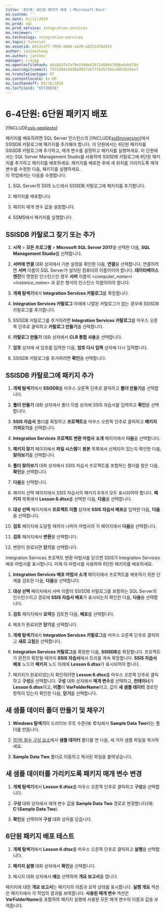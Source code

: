 ```yaml
---
title: '4단계: 6단원 패키지 배포 | Microsoft Docs'
ms.custom: ''
ms.date: 01/11/2019
ms.prod: sql
ms.prod_service: integration-services
ms.reviewer: ''
ms.technology: integration-services
ms.topic: tutorial
ms.assetid: b613cef7-7993-4d89-a429-a8251d74d435
author: janinezhang
ms.author: janinez
manager: craigg
ms.openlocfilehash: d4c843fa7af8e3390e820714886b7988edab878d
ms.sourcegitcommit: fd71d04a9d30a9927cbfff645750ac9d5d5e5ee7
ms.translationtype: HT
ms.contentlocale: ko-KR
ms.lasthandoff: 05/16/2019
ms.locfileid: "65720816"
---
```

# <a name="lesson-6-4-deploy-the-lesson-6-package"></a>6-4단원: 6단원 패키지 배포

[!INCLUDE[ssis-appliesto](../includes/ssis-appliesto-ssvrpluslinux-asdb-asdw-xxx.md)]



패키지를 배포하려면 SQL Server 인스턴스의 [!INCLUDE[ssISnoversion](../includes/ssisnoversion-md.md)]에서 SSISDB 카탈로그에 패키지를 추가해야 합니다. 이 단원에서는 6단원 패키지를 SSISDB 카탈로그에 추가하고, 매개 변수를 설정하고 패키지를 실행하세요. 이 단원에서는 SQL Server Management Studio를 사용하여 SSISDB 카탈로그에 6단원 패키지를 추가하고 패키지를 배포하세요. 패키지를 배포한 후에 새 위치를 가리키도록 매개 변수를 수정한 다음, 패키지를 실행하세요.   
이 작업에서는 다음을 수행합니다.  

1. SQL Server의 SSIS 노드에서 SSISDB 카탈로그에 패키지를 추가합니다.  
  
2. 패키지를 배포합니다.  
  
3. 패키지 매개 변수 값을 설정합니다.  

4. SSMS에서 패키지를 실행합니다.  
  
## <a name="locate-or-add-the-ssisdb-catalog"></a>SSISDB 카탈로그 찾기 또는 추가  
  
1.  **시작** > **모든 프로그램** > **Microsoft SQL Server 2017**을 선택한 다음, **SQL Management Studio**를 선택합니다.  
  
2.  **서버에 연결** 대화 상자에서 기본 설정을 확인한 다음, **연결**을 선택합니다. 연결하려면 **서버** 이름이 SQL Server가 설치된 컴퓨터의 이름이어야 합니다. **데이터베이스 엔진**이 명명된 인스턴스인 경우 **서버** 이름이 *\<computer_name>\\\<instance_name>* 과 같은 형식의 인스턴스 이름이어야 합니다. 
  
3.  **개체 탐색기**에서 **Integration Services 카탈로그**를 확장합니다.  
  
4.  **Integration Services 카탈로그** 아래에 나열된 카탈로그가 없는 경우에 SSISDB 카탈로그를 추가합니다.  
  
5.  SSISDB 카탈로그를 추가하려면 **Integration Services 카탈로그**를 마우스 오른쪽 단추로 클릭하고 **카탈로그 만들기**를 선택합니다.  
  
6.  **카탈로그 만들기** 대화 상자에서 **CLR 통합 사용**을 선택합니다.  
  
7.  **암호** 상자에 새 암호를 입력한 다음, **암호 다시 입력** 상자에 다시 입력합니다. 
  
8.  SSISDB 카탈로그를 추가하려면 **확인**을 선택합니다.  
  
## <a name="add-the-package-to-the-ssisdb-catalog"></a>SSISDB 카탈로그에 패키지 추가  
  
1.  **개체 탐색기**에서 **SSISDB**를 마우스 오른쪽 단추로 클릭하고 **폴더 만들기**를 선택합니다.  
  
2.  **폴더 만들기** 대화 상자에서 폴더 이름 상자에 SSIS 자습서를 입력하고 **확인**을 선택합니다.  
  
3.  **SSIS 자습서** 폴더를 확장하고 **프로젝트**를 마우스 오른쪽 단추로 클릭하고 **패키지 가져오기**를 선택합니다.  
  
4.  **Integration Services 프로젝트 변환 마법사** **소개** 페이지에서 **다음**을 선택합니다.  
  
5.  **패키지 찾기** 페이지에서 **파일 시스템**이 **원본** 목록에서 선택되어 있는지 확인한 다음, **찾아보기**를 선택합니다.  
  
6.  **폴더 찾아보기** 대화 상자에서 SSIS 자습서 프로젝트를 포함하는 폴더를 찾은 다음, **확인**을 선택합니다.  
  
7.  **다음**을 선택합니다.  
  
8.  패키지 선택 페이지에서 SSIS 자습서의 패키지 6개가 모두 표시되어야 합니다. **패키지** 목록에서 **Lesson 6.dtsx**를 선택한 다음, **다음**을 선택합니다.  
  
9. **대상 선택** 페이지에서 **프로젝트 이름** 상자에 **SSIS 자습서 배포**를 입력한 다음, **다음**을 선택합니다.

10. **검토** 페이지에 도달할 때까지 나머지 마법사의 각 페이지에서 **다음**을 선택합니다.  
  
11. **검토** 페이지에서 **변환**을 선택합니다.  
  
12. 변환이 완료되면 **닫기**를 선택합니다.  
  
Integration Services 프로젝트 변환 마법사를 닫으면 SSIS가 Integration Services 배포 마법사를 표시합니다. 이제 이 마법사를 사용하여 6단원 패키지를 배포하세요.  
  
1.  **Integration Services 배포 마법사** **소개** 페이지에서 프로젝트를 배포하기 위한 단계를 검토한 다음, **다음**을 선택합니다.  
  
2.  **대상 선택** 페이지에서 서버 이름이 SSISDB 카탈로그를 포함하는 SQL Server의 인스턴스이고 경로에 **SSIS 자습서 배포**가 표시되는지 확인한 다음, **다음**을 선택합니다.  
  
3.  **검토** 페이지에서 **요약**을 검토한 다음, **배포**를 선택합니다.  
  
4.  배포가 완료되면 **닫기**를 선택합니다.  
  
5.  **개체 탐색기**에서 **Integration Services 카탈로그**를 마우스 오른쪽 단추로 클릭하고 **새로 고침**을 선택합니다.  
  
6.  **Integration Services 카탈로그**를 확장한 다음, **SSISDB**를 확장합니다. 프로젝트가 완전히 확장될 때까지 **SSIS 자습서**에서 트리를 계속 확장합니다. **SSIS 자습서 배포** 노드의 **패키지** 노드 아래에 **Lesson 6.dtsx**가 표시되어야 합니다.  
  
7.  패키지가 완료되었는지 확인하려면 **Lesson 6.dtsx**를 마우스 오른쪽 단추로 클릭하고 **구성**을 선택합니다. **구성** 대화 상자에서 **매개 변수**를 선택하고, **컨테이너**가 **Lesson 6.dtsx**이고, **이름**이 **VarFolderName**이고, 값이 **새 샘플 데이터** 경로인 항목이 있는지 확인한 다음, **닫기**를 선택합니다.  
  
## <a name="create-and-populate-a-new-sample-data-folder"></a>새 샘플 데이터 폴더 만들기 및 채우기  
  
1.  **Windows 탐색기**의 드라이브 루트 수준(예: **C:\\**)에서 **Sample Data Two**라는 폴더를 만듭니다.  
  
2.  [1단원 필수 구성 요소](../integration-services/lesson-1-create-a-project-and-basic-package-with-ssis.md#prerequisites)에서 **샘플 데이터** 폴더를 연 다음, 세 가지 샘플 파일을 복사하세요.  
  
3.  **Sample Data Two** 폴더로 이동하고 복사된 파일을 붙여넣습니다.  
  
## <a name="change-the-package-parameter-to-point-to-the-new-sample-data"></a>새 샘플 데이터를 가리키도록 패키지 매개 변수 변경  
  
1.  **개체 탐색기**에서 **Lesson 6.dtsx**를 마우스 오른쪽 단추로 클릭하고 **구성**을 선택합니다.  
  
2.  **구성** 대화 상자에서 매개 변수 값을 **Sample Data Two** 경로로 변경합니다(예: **C:\\Sample Data Two**).  
  
3.  **확인**을 선택하여 **구성** 대화 상자를 닫습니다.  
  
## <a name="test-the-lesson-6-package-deployment"></a>6단원 패키지 배포 테스트  
  
1.  **개체 탐색기**에서 **Lesson 6.dtsx**를 마우스 오른쪽 단추로 클릭하고 **실행**을 선택합니다.  
  
2.  **패키지 실행** 대화 상자에서 **확인**을 선택합니다.  
  
3.  메시지 대화 상자에서 **예**를 선택하여 **개요 보고서**를 엽니다.  
  
패키지에 대한 **개요 보고서**는 패키지의 이름과 요약 상태를 표시합니다. **실행 개요** 섹션은 패키지에서 각 작업의 결과를 보여줍니다. **사용된 매개 변수** 섹션은 **VarFolderName**을 포함하여 패키지 실행에 사용된 모든 매개 변수의 이름과 값을 보여줍니다.  
  
